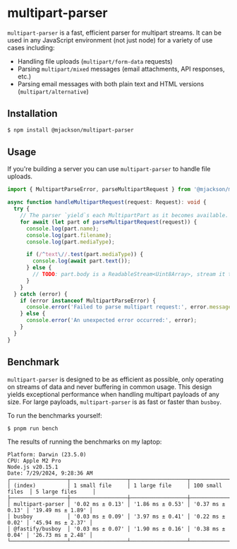 # multipart-parser

`multipart-parser` is a fast, efficient parser for multipart streams. It can be used in any JavaScript environment (not just node) for a variety of use cases including:

- Handling file uploads (`multipart/form-data` requests)
- Parsing `multipart/mixed` messages (email attachments, API responses, etc.)
- Parsing email messages with both plain text and HTML versions (`multipart/alternative`)

## Installation

```sh
$ npm install @mjackson/multipart-parser
```

## Usage

If you're building a server you can use `multipart-parser` to handle file uploads.

```typescript
import { MultipartParseError, parseMultipartRequest } from '@mjackson/multipart-parser';

async function handleMultipartRequest(request: Request): void {
  try {
    // The parser `yield`s each MultipartPart as it becomes available.
    for await (let part of parseMultipartRequest(request)) {
      console.log(part.name);
      console.log(part.filename);
      console.log(part.mediaType);

      if (/^text\//.test(part.mediaType)) {
        console.log(await part.text());
      } else {
        // TODO: part.body is a ReadableStream<Uint8Array>, stream it to a file
      }
    }
  } catch (error) {
    if (error instanceof MultipartParseError) {
      console.error('Failed to parse multipart request:', error.message);
    } else {
      console.error('An unexpected error occurred:', error);
    }
  }
}
```

## Benchmark

`multipart-parser` is designed to be as efficient as possible, only operating on streams of data and never buffering in common usage. This design yields exceptional performance when handling multipart payloads of any size. For large payloads, `multipart-parser` is as fast or faster than `busboy`.

To run the benchmarks yourself:

```sh
$ pnpm run bench
```

The results of running the benchmarks on my laptop:

```
Platform: Darwin (23.5.0)
CPU: Apple M2 Pro
Node.js v20.15.1
Date: 7/29/2024, 9:28:36 AM
┌──────────────────┬──────────────────┬──────────────────┬──────────────────┬───────────────────┐
│ (index)          │ 1 small file     │ 1 large file     │ 100 small files  │ 5 large files     │
├──────────────────┼──────────────────┼──────────────────┼──────────────────┼───────────────────┤
│ multipart-parser │ '0.02 ms ± 0.13' │ '1.86 ms ± 0.53' │ '0.37 ms ± 0.13' │ '19.49 ms ± 1.89' │
│ busboy           │ '0.03 ms ± 0.09' │ '3.97 ms ± 0.41' │ '0.22 ms ± 0.02' │ '45.94 ms ± 2.37' │
│ @fastify/busboy  │ '0.03 ms ± 0.07' │ '1.90 ms ± 0.16' │ '0.38 ms ± 0.04' │ '26.73 ms ± 2.48' │
└──────────────────┴──────────────────┴──────────────────┴──────────────────┴───────────────────┘
```
